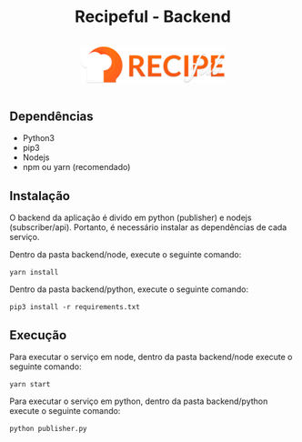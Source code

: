 <h1 style="text-align: center;">Recipeful - Backend</h1>

<br>

<div style="display: flex; justify-content: center">
    <img src="../images/logo.png" style="width: 50%">
</div>

<br>

## Dependências

- Python3
- pip3
- Nodejs
- npm ou yarn (recomendado)

## Instalação

O backend da aplicação é divido em python (publisher) e nodejs (subscriber/api). Portanto, é necessário instalar as dependências de cada serviço.

Dentro da pasta backend/node, execute o seguinte comando:

```
yarn install
```

Dentro da pasta backend/python, execute o seguinte comando:

```
pip3 install -r requirements.txt
```

## Execução

Para executar o serviço em node, dentro da pasta backend/node execute o seguinte comando:

```
yarn start
```

Para executar o serviço em python, dentro da pasta backend/python execute o seguinte comando:

```
python publisher.py
```